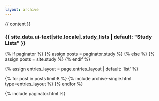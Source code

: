 ```yaml
---
layout: archive
---
```


{{ content }}

<h3 class="archive__subtitle">{{ site.data.ui-text[site.locale].study_lists | default: "Study Lists" }}</h3>

{% if paginator %}
  {% assign posts = paginator.study %}
{% else %}
  {% assign posts = site.study %}
{% endif %}

{% assign entries_layout = page.entries_layout | default: 'list' %}
<div class="entries-{{ entries_layout }}">
  {% for post in posts limit:8 %}
    {% include archive-single.html type=entries_layout %}
  {% endfor %}
</div>

{% include paginator.html %}
